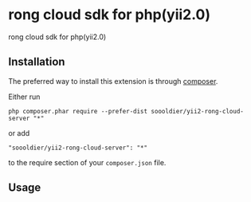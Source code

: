rong cloud sdk for php(yii2.0)
==============================
rong cloud sdk for php(yii2.0)

Installation
------------

The preferred way to install this extension is through [composer](http://getcomposer.org/download/).

Either run

```
php composer.phar require --prefer-dist soooldier/yii2-rong-cloud-server "*"
```

or add

```
"soooldier/yii2-rong-cloud-server": "*"
```

to the require section of your `composer.json` file.


Usage
-----

